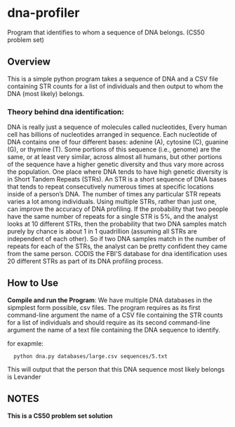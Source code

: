 # dna-profiler
Program that identifies to whom a sequence of DNA belongs. (CS50 problem set)

## Overview

This is a simple python program takes a sequence of DNA and a CSV file containing STR counts for a list of individuals and then output to whom the DNA (most likely) belongs.

### Theory behind dna identification:
DNA is really just a sequence of molecules called nucleotides, Every human cell has billions of nucleotides arranged in sequence. Each nucleotide of DNA contains one of four different bases: adenine (A), cytosine (C), guanine (G), or thymine (T). Some portions of this sequence (i.e., genome) are the same, or at least very similar, across almost all humans, but other portions of the sequence have a higher genetic diversity and thus vary more across the population. One place where DNA tends to have high genetic diversity is in Short Tandem Repeats (STRs). An STR is a short sequence of DNA bases that tends to repeat consecutively numerous times at specific locations inside of a person’s DNA. The number of times any particular STR repeats varies a lot among individuals. Using multiple STRs, rather than just one, can improve the accuracy of DNA profiling. If the probability that two people have the same number of repeats for a single STR is 5%, and the analyst looks at 10 different STRs, then the probability that two DNA samples match purely by chance is about 1 in 1 quadrillion (assuming all STRs are independent of each other). So if two DNA samples match in the number of repeats for each of the STRs, the analyst can be pretty confident they came from the same person. CODIS the FBI'S database for dna identification uses 20 different STRs as part of its DNA profiling process.


## How to Use
 **Compile and run the Program**: 
We have multiple DNA databases in the sipmplest form possible, csv files. 
The program requires as its first command-line argument the name of a CSV file containing the STR counts for a list of individuals and should require as its second command-line argument the name of a text file containing the DNA sequence to identify.

for exapmle:
  ```
    python dna.py databases/large.csv sequences/5.txt
  ```

This will output that the person that this DNA sequence most likely belongs is Levander


## NOTES
**This is a CS50 problem set solution**
